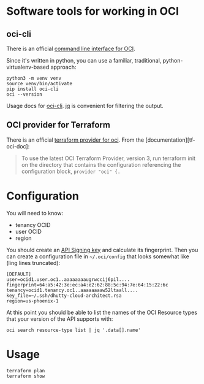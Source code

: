 # Software tools for working in OCI

## oci-cli

There is an official [command line interface for OCI][oci-cli].

Since it's written in python, you can use a familiar, traditional, python-virtualenv-based approach:

```shell
python3 -m venv venv
source venv/bin/activate
pip install oci-cli
oci --version
```

Usage docs for [oci-cli][cli-doc].
[jq][jq] is convenient for filtering the output.

[oci-cli]: https://github.com/oracle/oci-cli
[cli-doc]: https://docs.cloud.oracle.com/iaas/Content/API/Concepts/cliconcepts.htm
[jq]: https://stedolan.github.io/jq/

## OCI provider for Terraform


There is an official [terraform provider for oci][tf-oci].
From the [documentation][tf-oci-doc]:

> To use the latest OCI Terraform Provider, version 3, run terraform init on the directory that contains the configuration referencing the configuration block, `provider "oci" {.`


[tf-oci]: https://github.com/terraform-providers/terraform-provider-oci
[tf-oci-oci]: https://www.terraform.io/docs/providers/oci/guides/version-3-upgrade.html

# Configuration

You will need to know:

* tenancy OCID
* user OCID
* region

You should create an [API Signing key][api-key] and calculate its fingerprint.
Then you can create a configuration file in `~/.oci/config` that looks somewhat like (ling lines truncated):

```
[DEFAULT]
user=ocid1.user.oc1..aaaaaaaaugrwccij6pil....
fingerprint=64:a5:42:3e:ec:a4:e2:62:88:5c:94:7e:64:15:22:6c
tenancy=ocid1.tenancy.oc1..aaaaaaaaw52ltaall....
key_file=~/.ssh/dhutty-cloud-architect.rsa
region=us-phoenix-1
```

At this point you should be able to list the names of the OCI Resource types that your version of the API supports with:

```
oci search resource-type list | jq '.data[].name'
```

[api-key]: https://docs.cloud.oracle.com/iaas/Content/API/Concepts/apisigningkey.htm

# Usage

```shell
terraform plan
terraform show
```
